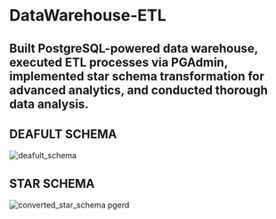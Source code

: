 # DataWarehouse-ETL
## Built PostgreSQL-powered data warehouse, executed ETL processes via PGAdmin, implemented star schema transformation for advanced analytics, and conducted thorough data analysis.


<h2>DEAFULT SCHEMA</h2>

![deafult_schema](https://github.com/mAnethiA/DataWarehouse-ETL/assets/42315297/0ef6ca4e-b342-44d1-abb4-ead1f54ad38e)
<h2>STAR SCHEMA</h2>

![converted_star_schema pgerd](https://github.com/mAnethiA/DataWarehouse-ETL/assets/42315297/3ae2c340-48cd-487b-8e46-5f620e204656)

